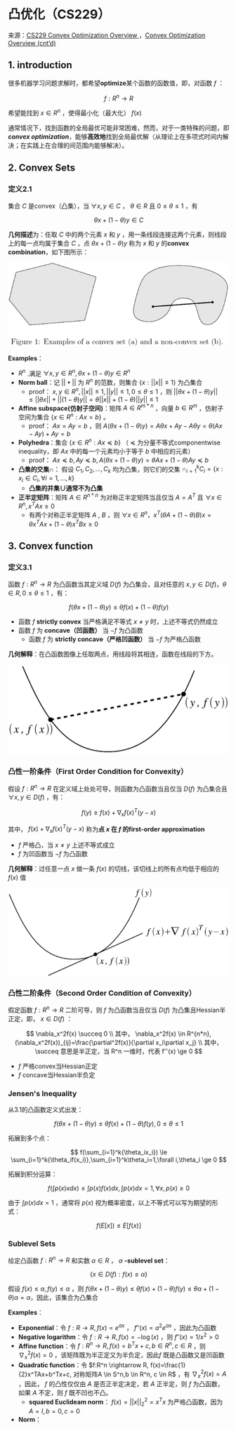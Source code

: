 # 凸优化（CS229）

来源：[CS229 Convex Optimization Overview ](http://cs229.stanford.edu/section/cs229-cvxopt.pdf)，[Convex Optimization Overview (cnt’d)](http://cs229.stanford.edu/section/cs229-cvxopt2.pdf)

## 1. introduction

​	很多机器学习问题求解时，都希望**optimize**某个函数的函数值，即，对函数 $f$ ：

$$
f:R^n \rightarrow R
$$

希望能找到 $x \in R^n$ ，使得最小化（最大化） $f(x)$

​	通常情况下，找到函数的全局最优可能非常困难，然而，对于一类特殊的问题，即***convex optimization***，能够**高效地**找到全局最优解（从理论上在多项式时间内解决；在实践上在合理的间范围内能够解决）。

## 2. Convex Sets

### 定义2.1

集合 $C$ 是convex（凸集），当 $\forall x, y \in C$ ， $\theta \in R$ 且 $0 \le \theta \le 1$ ，有

$$
\theta x + (1-\theta)y \in C
$$

**几何描述**为：任取 $C$ 中的两个元素 $x$ 和 $y$ ，用一条线段连接这两个元素，则线段上的每一点均属于集合 $C$ ，点 $\theta x + (1-\theta)y$ 称为 $x$ 和 $y$ 的**convex combination**，如下图所示：

![](./fig/20221018220532.png)

**Examples**：

- $R^n$ .满足 $\forall x, y \in R^n, \theta x +(1-\theta)y \in R^n$
- **Norm ball**：记 $||\bullet||$ 为 $R^n$ 的范数，则集合 $\{x:||x|| \le 1\}$ 为凸集合
  - proof： $x,y \in R^n, ||x|| \le 1, ||y|| \le 1,0 \le \theta \le 1$ ，则 $||\theta x + (1-\theta)y|| \le ||\theta x|| + ||(1-\theta)y||=\theta||x||+(1-\theta)||y||\le 1$ 
- **Affine subspace(仿射子空间)**：矩阵 $A\in R^{m*n}$ ，向量 $b \in R^m$ ，仿射子空间为集合 $\{x\in R^n:Ax=b\}$ 。
  - proof： $Ax=Ay=b$ ，则 $A(\theta x + (1-\theta) y)=A\theta x+Ay-A\theta y=\theta(Ax-Ay)+Ay=b$
- **Polyhedra**：集合 $\{x\in R^n:Ax\preceq b\}$ （ $\preceq$ 为分量不等式componentwise inequality，即 $Ax$ 中的每一个元素均小于等于 $b$ 中相应的元素）
  - proof： $Ax\preceq b, Ay\preceq b, A(\theta x+(1-\theta)y) = \theta Ax+(1-\theta)Ay\preceq b$
- **凸集的交集∩**： 假设 $C_1, C_2, ..., C_k$ 均为凸集，则它们的交集 $\cap_{i=1}^k{C_i}=\{x:x_i \in C_i, \forall i=1,...,k\}$
  - **凸集的并集∪通常不为凸集**
- **正半定矩阵**：矩阵 $A \in R^{n*n}$ 为对称正半定矩阵当且仅当 $A=A^T$ 且 $\forall x \in R^n, x^TAx\ge0$
  - 有两个对称正半定矩阵 $A$ , $B$ ，则 $\forall x \in R^n， x^T(\theta A+(1-\theta)B)x=\theta x^TAx+(1-\theta)x^TBx\ge0$

## 3. Convex function

### 定义3.1

函数 $f:R^n\rightarrow R$ 为凸函数当其定义域 $D(f)$ 为凸集合，且对任意的 $x,y\in D(f)， \theta \in R,0\le\theta\le1$ ，有：

$$
f(\theta x+(1-\theta)y) \le \theta f(x) + (1-\theta)f(y)
$$

- 函数 $f$ **strictly convex** 当严格满足不等式 $x \neq y$ 时，上述不等式仍然成立
- 函数 $f$ 为 **concave（凹函数）** 当 $-f$ 为凸函数
  - 函数 $f$ 为 **strictly concave（严格凹函数）** 当 $-f$ 为严格凸函数

**几何解释**：在凸函数图像上任取两点，用线段将其相连，函数在线段的下方。

![](./fig/20221019114010.png)

### 凸性一阶条件（First Order Condition for Convexity）

假设 $f:R^n\rightarrow R$ 在定义域上处处可导，则函数为凸函数当且仅当 $D(f)$ 为凸集合且 $\forall x,y \in D(f)$ ，有：

$$
f(y) \ge f(x) + \nabla_xf(x)^T(y-x)
$$

其中， $f(x) + \nabla_xf(x)^T(y-x)$ 称为**点 $x$ 在 $f$ 的first-order approximation**

-  $f$ 严格凸，当 $x \neq y$ 上述不等式成立
- $f$ 为凹函数当 $-f$ 为凸函数

**几何解释**：过任意一点 $x$ 做一条 $f(x)$ 的切线，该切线上的所有点均低于相应的 $f(x)$ 值

![](./fig/20221019115940.png)

### 凸性二阶条件（Second Order Condition of Convexity）

假定函数 $f:R^n \rightarrow R$ 二阶可导，则 $f$ 为凸函数当且仅当 $D(f)$ 为凸集且Hessian半正定，即， $x \in D(f)$ ：

$$
\nabla_x^2f(x) \succeq 0	\\
其中， \nabla_x^2f(x) \in R^{n*n}, (\nabla_x^2f(x))_{ij}=\frac{\partial^2f(x)}{\partial x_i\partial x_j}	\\
其中， \succeq 意思是半正定，当 R^n 一维时，代表 f''(x) \ge 0
$$

- $f$ 严格convex当Hessian正定
- $f$ concave当Hessian半负定

### Jensen's Inequality

从3.1的凸函数定义式出发：

$$
f(\theta x+(1-\theta)y) \le \theta f(x)+(1-\theta)f(y),0 \le \theta \le 1
$$

拓展到多个点：

$$
f(\sum_{i=1}^k{\theta_ix_i}) \le \sum_{i=1}^k{\theta_if(x_i)},\sum_{i=1}^k\theta_i=1,\forall i,\theta_i \ge 0
$$

拓展到积分运算：

$$
f(\int p(x)xdx) \le \int p(x)f(x)dx,\int p(x)dx=1,\forall x, p(x) \ge 0
$$

由于 $\int p(x)dx=1$ ，通常将 $p(x)$ 视为概率密度，以上不等式可以写为期望的形式：

$$
f(E[x]) \le E[f(x)]
$$

### Sublevel Sets

给定凸函数 $f:R^n\rightarrow R$ 和实数 $\alpha \in R$ ， $\alpha$ **-sublevel set**： 

$$
\{x \in D(f):f(x) \le \alpha\}
$$

假设 $f(x) \le \alpha, f(y) \le \alpha$ ，则 $f(\theta x+(1-\theta)y) \le \theta f(x)+(1-\theta)f(y) \le \theta \alpha + (1-\theta)\alpha=\alpha$，因此，该集合为凸集合

**Examples**：

- **Exponential**：令 $f:R\rightarrow R, f(x)=e^{ax}$ ， $f''(x)=a^2e^{ax}$ ，因此为凸函数
- **Negative logarithm**：令 $f:R \rightarrow R, f(x)=-\log(x)$ ，则 $f''(x)=1/x^2 > 0$
- **Affine function**：令 $f:R^n \rightarrow R, f(x)=b^Tx+c,b \in R^n,c \in R$ ，则 $\nabla_x^2f(x)=0$ ，该矩阵既为半正定又为半负定，因此$f$ 既是凸函数又是凹函数
- **Quadratic function**：令 $f:R^n \rightarrow R, f(x)=\frac{1}{2}x^TAx+b^Tx+c, 对称矩阵A \in S^n,b \in R^n, c \in R$ ，有 $\nabla_x^2f(x)=A$ ，因此， $f$ 的凸性仅仅由 $A$ 是否正半定决定，若 $A$ 正半定，则 $f$ 为凸函数，如果 $A$ 不定，则 $f$ 既不凹也不凸。
  - **squared Euclideam norm**： $f(x)=||x||_2^2=x^Tx$ 为严格凸函数，因为 $A=I,b=0,c=0$ 
- **Norm**：



